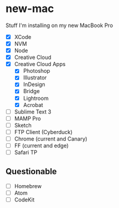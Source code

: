 # new-mac
Stuff I'm installing on my new MacBook Pro

* [X] XCode
* [X] NVM
* [X] Node
* [X] Creative Cloud
* [X] Creative Cloud Apps
  * [X] Photoshop
  * [X] Illustrator
  * [X] InDesign
  * [X] Bridge
  * [X] Lightroom
  * [X] Acrobat
* [ ] Sublime Text 3
* [ ] MAMP Pro
* [ ] Sketch
* [ ] FTP Client (Cyberduck)
* [ ] Chrome (current and Canary)
* [ ] FF (current and edge)
* [ ] Safari TP

## Questionable

* [ ] Homebrew
* [ ] Atom
* [ ] CodeKit
